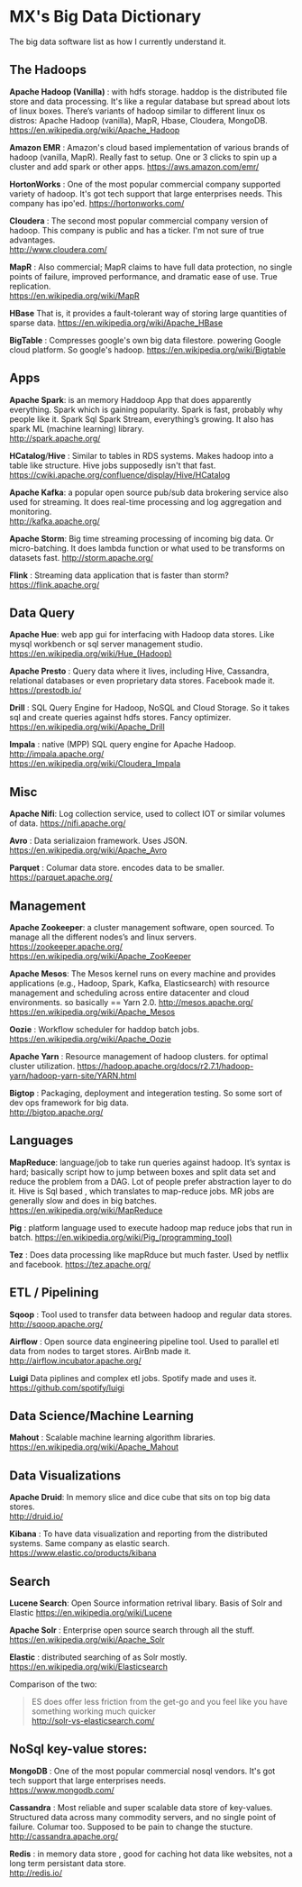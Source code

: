 # MX's Big Data Dictionary

The big data software list as how I currently understand it.

## The Hadoops
**Apache Hadoop (Vanilla)** : with hdfs storage. haddop is the distributed file store and data processing. It's like a regular database but spread about lots of linux boxes. There’s variants of hadoop similar to different linux os distros: Apache Hadoop (vanilla), MapR, Hbase, Cloudera, MongoDB.  
<https://en.wikipedia.org/wiki/Apache_Hadoop>

**Amazon EMR** : Amazon's cloud based implementation of various brands of hadoop (vanilla, MapR). Really fast to setup. One or 3 clicks to spin up a cluster and add spark or other apps. 
<https://aws.amazon.com/emr/>

**HortonWorks** : One of the most popular commercial company supported variety of hadoop. It's got tech support that large enterprises needs. This company has ipo'ed. 
<https://hortonworks.com/> 

**Cloudera** : The second most popular commercial company version of hadoop. This company is public and has a ticker. I'm not sure of true advantages.  
<http://www.cloudera.com/> 

**MapR** : Also commercial; MapR claims to have full data protection, no single points of failure, improved performance, and dramatic ease of use. True replication.  
<https://en.wikipedia.org/wiki/MapR>

**HBase**
That is, it provides a fault-tolerant way of storing large quantities of sparse data.
<https://en.wikipedia.org/wiki/Apache_HBase>

**BigTable** : Compresses google's own big data filestore. powering Google cloud platform. So google's hadoop.
<https://en.wikipedia.org/wiki/Bigtable>

## Apps
**Apache Spark**: is an memory Haddoop App that does apparently everything. Spark which is gaining popularity. Spark is fast, probably why people like it. Spark Sql Spark Stream, everything’s growing.
It also has spark ML (machine learning) library.  
<http://spark.apache.org/>

**HCatalog**/**Hive** :
Similar to tables in RDS systems. Makes hadoop into a table like structure. Hive jobs supposedly isn't that fast.  
<https://cwiki.apache.org/confluence/display/Hive/HCatalog>

**Apache Kafka**: a popular open source pub/sub data brokering service also used for streaming. It does real-time processing and log aggregation and monitoring.  
<http://kafka.apache.org/> 

**Apache Storm**: Big time streaming processing of incoming big data. Or micro-batching. It does lambda function or what used to be transforms on datasets fast. 
<http://storm.apache.org/> 

**Flink** : Streaming data application that is faster than storm?  
<https://flink.apache.org/>


## Data Query
**Apache Hue**: web app gui for interfacing with Hadoop data stores. Like mysql workbench or sql server management studio.  
<https://en.wikipedia.org/wiki/Hue_(Hadoop)>

**Apache Presto** : Query data where it lives, including Hive, Cassandra, relational databases or even proprietary data stores. Facebook made it.  
<https://prestodb.io/>

**Drill** : SQL Query Engine for Hadoop, NoSQL and Cloud Storage. So it takes sql and create queries against hdfs stores. Fancy optimizer.
<https://en.wikipedia.org/wiki/Apache_Drill>

**Impala** : native (MPP) SQL query engine for Apache Hadoop.  
<http://impala.apache.org/>  
<https://en.wikipedia.org/wiki/Cloudera_Impala>

## Misc 

**Apache Nifi**: Log collection service, used to collect IOT or similar volumes of data.
<https://nifi.apache.org/>

**Avro** : Data serializaion framework. Uses JSON. 
<https://en.wikipedia.org/wiki/Apache_Avro>


**Parquet** : Columar data store. encodes data to be smaller. 
<https://parquet.apache.org/> 

## Management

**Apache Zookeeper**: a cluster management software, open sourced. To manage all the different nodes’s and linux servers.
<https://zookeeper.apache.org/>  
<https://en.wikipedia.org/wiki/Apache_ZooKeeper>

**Apache Mesos**: The Mesos kernel runs on every machine and provides applications (e.g., Hadoop, Spark, Kafka, Elasticsearch) with resource management and scheduling across entire datacenter and cloud environments. so basically == Yarn 2.0.
<http://mesos.apache.org/>  
<https://en.wikipedia.org/wiki/Apache_Mesos>

**Oozie** : Workflow scheduler for haddop batch jobs. 
<https://en.wikipedia.org/wiki/Apache_Oozie>

**Apache Yarn** : Resource management of hadoop clusters. for optimal cluster utilization. 
<https://hadoop.apache.org/docs/r2.7.1/hadoop-yarn/hadoop-yarn-site/YARN.html>


**Bigtop** : Packaging, deployment and integeration testing. So some sort of dev ops framework for big data.  
<http://bigtop.apache.org/>


## Languages 

**MapReduce**: language/job to take run queries against hadoop. It’s syntax is hard; basically script how to jump between boxes and split data set and reduce the problem from a DAG. Lot of people prefer abstraction layer to do it. Hive is Sql based , which translates to map-reduce jobs. MR jobs are generally slow and does in big batches.  
<https://en.wikipedia.org/wiki/MapReduce>

**Pig** : platform language used to execute hadoop map reduce jobs that run in batch.
<https://en.wikipedia.org/wiki/Pig_(programming_tool)>

**Tez** : Does data processing like mapRduce but much faster. Used by netflix and facebook.
<https://tez.apache.org/> 

## ETL / Pipelining

**Sqoop** : Tool used to transfer data between hadoop and regular data stores. 
<http://sqoop.apache.org/> 

**Airflow** : Open source data engineering pipeline tool. Used to parallel etl data from nodes to target stores. AirBnb made it.
<http://airflow.incubator.apache.org/>

**Luigi**
Data piplines and complex etl jobs. Spotify made and uses it.
<https://github.com/spotify/luigi>

## Data Science/Machine Learning
**Mahout** : Scalable machine learning algorithm libraries. 
<https://en.wikipedia.org/wiki/Apache_Mahout>


## Data Visualizations

**Apache Druid**: In memory slice and dice cube that sits on top big data stores.  
<http://druid.io/>

**Kibana** : To have data visualization and reporting from the distributed systems. Same company as elastic search.    
<https://www.elastic.co/products/kibana>

## Search
**Lucene Search**:
Open Source information retrival libary. Basis of Solr and Elastic
<https://en.wikipedia.org/wiki/Lucene>

**Apache Solr** : Enterprise open source search through all the stuff.
<https://en.wikipedia.org/wiki/Apache_Solr>

**Elastic** : distributed searching of as Solr mostly. 
<https://en.wikipedia.org/wiki/Elasticsearch>

Comparison of the two:
>ES does offer less friction from the get-go and you feel like you have something working much quicker  
<http://solr-vs-elasticsearch.com/>


## NoSql key-value stores:

**MongoDB** : One of the most popular commercial nosql vendors. It's got tech support that large enterprises needs.  
<https://www.mongodb.com/> 

**Cassandra** : Most reliable and super scalable data store of key-values. Structured data across many commodity servers, and no single point of failure. Columar too. Supposed to be pain to change the stucture.     
<http://cassandra.apache.org/>

 
**Redis** : in memory data store , good for caching hot data like websites, not a long term persistant data store.  
<http://redis.io/> 
